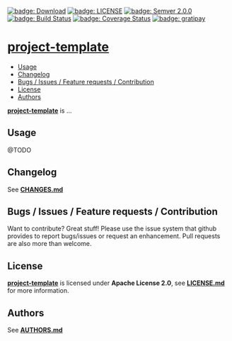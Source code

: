 [![badge: Download]][badge url: Download] [![badge: LICENSE]][LICENSE.md] [![badge: Semver 2.0.0]][badge url: Semver 2.0.0] [![badge: Build Status]][badge url: Build Status] [![badge: Coverage Status]][badge url: Coverage Status] [![badge: gratipay]][badge url: gratipay] 

# [project-template]

<!-- MarkdownTOC -->

- [Usage](#usage)
- [Changelog](#changelog)
- [Bugs / Issues / Feature requests / Contribution](#bugs--issues--feature-requests--contribution)
- [License](#license)
- [Authors](#authors)

<!-- /MarkdownTOC -->

**[project-template]** is ...

## Usage

@TODO

## Changelog

See **[CHANGES.md]**

## Bugs / Issues / Feature requests / Contribution

Want to contribute? Great stuff! Please use the issue system that github provides to report bugs/issues or request an enhancement. Pull requests are also more than welcome.

## License

**[project-template]** is licensed under **Apache License 2.0**, see **[LICENSE.md]** for more information.

## Authors

See **[AUTHORS.md]**

<!-- references -->

[project-template]: https://github.com/Centril/project-template

[badge: Download]: https://api.bintray.com/packages/centril/maven/project/images/download.svg
[badge url: Download]: https://bintray.com/centril/maven/project/_latestVersion
[badge: Build Status]: http://img.shields.io/travis/Centril/project-template.svg
[badge url: Build Status]: https://travis-ci.org/Centril/project-template
[badge: Coverage Status]: http://img.shields.io/coveralls/Centril/project-template.svg
[badge url: Coverage Status]: https://coveralls.io/r/Centril/project-template
[badge: License]: http://img.shields.io/badge/license-ASL_2.0-blue.svg
[badge: Semver 2.0.0]: http://img.shields.io/badge/semver-2.0.0-blue.svg
[badge url: Semver 2.0.0]: http://semver.org/spec/v2.0.0.html
[badge: gratipay]: http://img.shields.io/gratipay/Centril.svg
[badge url: gratipay]: https://gratipay.com/Centril

[CHANGES.md]: CHANGES.md
[LICENSE.md]: LICENSE.md
[AUTHORS.md]: AUTHORS.md

<!-- references -->

